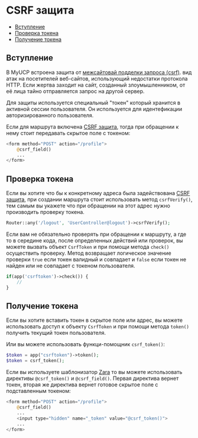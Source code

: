 # CSRF защита

- [Вступление](#Вступление)
- [Проверка токена](#Проверка-токена)
- [Получение токена](#Получение-токена)


<a name="Вступление"></a>
## Вступление

В MyUCP встроена защита от <a href="https://ru.wikipedia.org/wiki/%D0%9C%D0%B5%D0%B6%D1%81%D0%B0%D0%B9%D1%82%D0%BE%D0%B2%D0%B0%D1%8F_%D0%BF%D0%BE%D0%B4%D0%B4%D0%B5%D0%BB%D0%BA%D0%B0_%D0%B7%D0%B0%D0%BF%D1%80%D0%BE%D1%81%D0%B0">межсайтовай подделки запроса (csrf)</a>.
вид атак на посетителей веб-сайтов, использующий недостатки протокола HTTP. Если жертва заходит на сайт, созданный злоумышленником, от её лица тайно отправляется запрос на другой сервер.

Для защиты используется специальный "токен" который хранится в активной сессии пользователя. Он используется для идентефикации авторизированного пользователя.

Если для маршрута включена <a href="/5.7/routing#csrf">CSRF защита</a>, тогда при обращении к нему стоит передавать скрытое поле с токеном:

```php
<form method="POST" action="/profile">
    @csrf_field()
    ...
</form>
```

<a name="Проверка-токена"></a>
## Проверка токена

Если вы хотите что бы к конкретному адреса была задействована <a href="/5.7/routing#csrf">CSRF защита</a>, при создании маршрута стоит использовать метод `csrfVerify()`,
тем самым вы укажете что при обращении на этот адрес нужно производить проверку токена.

```php
Router::any('/logout', 'UserController@logout')->csrfVerify();
```

Если вам не обязательно проверять при обращении к маршруту, а где то в середине кода, после определенных действий или проверок,
вы можете вызвать объект `CsrfToken` и при помощи метода `check()` осуществить проверку. Метод возвращает логическое значение проверки `true` если токен валидный и совпадает
и `false` если токен не найден или не совпадает с токеном пользователя.

```php
if(app('csrftoken')->check()) {
    //
}
```

<a name="Получение-токена"></a>
## Получение токена

Если вы хотите вставить токен в скрытое поле или адрес, вы можете использовать доступ к объекту `CsrfToken`
и при помощи метода `token()` получить текущий токен пользователя.

Или вы можете использовать функци-помощник `csrf_token()`:

```php
$token = app("csrftoken")->token();
$token = csrf_token();
```

Если вы используете шаблонизатор <a href="/5.7/zara">Zara</a> то вы можете использовать директивы `@csrf_token()` и `@csrf_field()`.
Первая директива вернет токен, вторая же директива вернет готовое скрытое поле с подставленным токеном:

```php
<form method="POST" action="/profile">
    @csrf_field()
    ...
    <input type="hidden" name="_token" value="@csrf_token()">
    ...
</form>
```